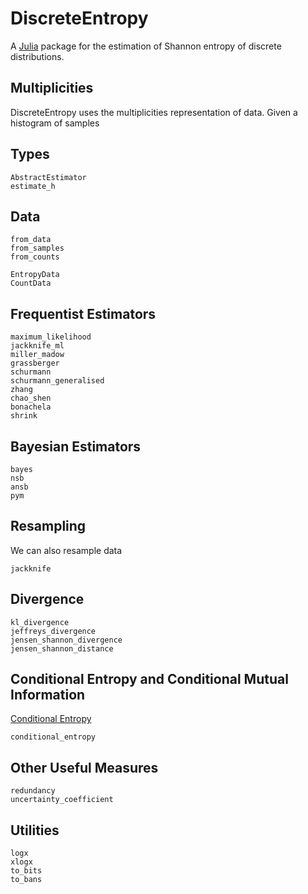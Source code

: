 # DiscreteEntropy

A [Julia](http://julialang.org) package for the estimation of Shannon entropy of discrete distributions.

## Multiplicities
DiscreteEntropy uses the multiplicities representation of data. Given a histogram of samples

## Types
```@docs
AbstractEstimator
estimate_h
```

## Data
```@docs
from_data
from_samples
from_counts

EntropyData
CountData
```

## Frequentist Estimators

```@docs
maximum_likelihood
jackknife_ml
miller_madow
grassberger
schurmann
schurmann_generalised
zhang
chao_shen
bonachela
shrink
```

## Bayesian Estimators

```@docs
bayes
nsb
ansb
pym
```

## Resampling
We can also resample data

```@docs
jackknife
```

## Divergence
```@docs
kl_divergence
jeffreys_divergence
jensen_shannon_divergence
jensen_shannon_distance
```

## Conditional Entropy and Conditional Mutual Information
[Conditional Entropy](https://en.wikipedia.org/wiki/Conditional_entropy)
```@docs
conditional_entropy
```

## Other Useful Measures
```@docs
redundancy
uncertainty_coefficient
```

## Utilities

```@docs
logx
xlogx
to_bits
to_bans
```

